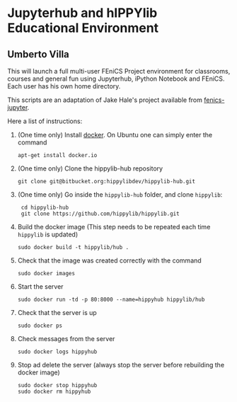 # Jupyterhub and hIPPYlib Educational Environment
## Umberto Villa

This will launch a full multi-user FEniCS Project environment for classrooms,
courses and general fun using Jupyterhub, iPython Notebook and FEniCS. Each
user has his own home directory.

This scripts are an adaptation of Jake Hale's project available from [fenics-jupyter](https://bitbucket.org/jackhale/fenics-jupyter).

Here a list of instructions:

1. (One time only) Install [docker](https://www.docker.com/). On Ubuntu one can simply enter the command

    ```#!sh
    apt-get install docker.io
    ```
2. (One time only) Clone the hippylib-hub repository

    ```#!sh
    git clone git@bitbucket.org:hippylibdev/hippylib-hub.git
    ```
3. (One time only) Go inside the `hippylib-hub` folder, and clone `hippylib`:

    ```#!sh
     cd hippylib-hub
     git clone https://github.com/hippylib/hippylib.git
    ```
4. Build the docker image (This step needs to be repeated each time `hippylib` is updated)

   ```#!sh
   sudo docker build -t hippylib/hub .
   ```
5. Check that the image was created correctly with the command

   ```#!sh
   sudo docker images
   ```
6. Start the server

   ```#!sh
   sudo docker run -td -p 80:8000 --name=hippyhub hippylib/hub
   ```
7. Check that the server is up

   ```#!sh
   sudo docker ps
   ```
8. Check messages from the server

   ```#!sh
   sudo docker logs hippyhub
   ```
9. Stop ad delete the server (always stop the server before rebuilding the docker image)

   ```#!sh
   sudo docker stop hippyhub
   sudo docker rm hippyhub
   ```